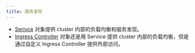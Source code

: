 ```yaml
---
title: 服务发现
---
```


- [Serivce](./service.html) 对象提供 cluster 内部的负载均衡和服务发现。
- [Ingress Controller](./ingress.html) 对象还是用 Service 提供 cluster 内部的负载均衡，但是通过自定义 Ingress Controller 提供外部访问。
